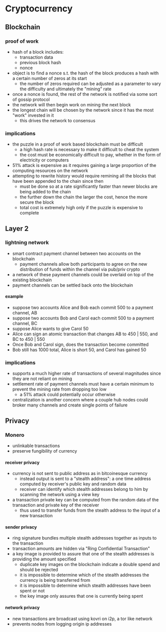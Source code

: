 # Cryptocurrency

## Blockchain

### proof of work

- hash of a block includes:
  - transaction data
  - previous block hash
  - nonce
- object is to find a nonce s.t. the hash of the block produces a hash with a certain number of zeros at its start
  - the number of zeros required can be adjusted as a parameter to vary the difficulty and ultimately the "mining" rate
- once a nonce is found, the rest of the network is notified via some sort of gossip protocol
- the network will then begin work on mining the next block
- the longest chain will be chosen by the network since it has the most "work" invested in it
  - this drives the network to consensus

### implications

- the puzzle in a proof of work based blockchain must be difficult
  - a high hash rate is necessary to make it difficult to cheat the system
  - the cost must be economically difficult to pay, whether in the form of electricity or computers
- 51% attack is expensive as it requires gaining a large proportion of the computing resources on the network
- attempting to rewrite history would require remining all the blocks that have been appended to the chain since then
  - must be done so at a rate significantly faster than newer blocks are being added to the chain
  - the further down the chain the larger the cost, hence the more secure the block
  - total cost is extremely high only if the puzzle is expensive to complete

## Layer 2

### lightning network

- smart contract payment channel between two accounts on the blockchain
  - payment channels allow both participants to agree on the new distribution of funds within the channel via pub/priv crypto
- a network of these payment channels could be overlaid on top of the existing blockchain
- payment channels can be settled back onto the blockchain

#### example
- suppose two accounts Alice and Bob each commit 500 to a payment channel, AB
- suppose two accounts Bob and Carol each commit 500 to a payment channel, BC
- suppose Alice wants to give Carol 50
- Alice can sign an atomic transaction that changes AB to 450 | 550, and BC to 450 | 550
- Once Bob and Carol sign, does the transaction become committed
- Bob still has 1000 total, Alice is short 50, and Carol has gained 50

### implications

- supports a much higher rate of transactions of several magnitudes since they are not reliant on mining
- settlement rate of payment channels must have a certain minimum to prevent the mining rate from dropping too low
  - a 51% attack could potentially occur otherwise
- centralization is another concern where a couple hub nodes could broker many channels and create single points of failure

## Privacy

### Monero

- unlinkable transactions
- preserve fungibility of currency

#### receiver privacy

- currency is not sent to public address as in bitcoinesque currency
  - instead output is sent to a "stealth address": a one time address computed by receiver's public key and random data
  - receiver can identify which stealth addresses belong to him by scanning the network using a view key
- a transaction private key can be computed from the random data of the transaction and private key of the receiver
  - thus used to transfer funds from the stealth address to the input of a new transaction

#### sender privacy

- ring signature bundles multiple stealth addresses together as inputs to the transaction
- transaction amounts are hidden via "Ring Confidential Transaction"
- a key image is provided to assure that one of the stealth addresses is providing the amount specified
  - duplicate key images on the blockchain indicate a double spend and should be rejected
  - it is impossible to determine which of the stealth addresses the currency is being transferred from
  - it is impossible to determine which stealth addresses have been spent or not
  - the key image only assures that one is currently being spent

#### network privacy

- new transactions are broadcast using kovri on i2p, a tor like network
- prevents nodes from logging origin ip addresses
